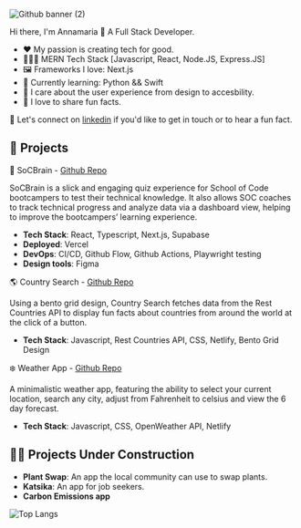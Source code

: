 
![Github banner (2)](https://github.com/annamariakou/annamariakou/assets/110191105/3c70e020-d8a2-4928-b55e-de45ca2c985b)


Hi there, I'm Annamaria 👋 A Full Stack Developer. 

- ❤️ My passion is creating tech for good. 
- 👩🏻‍💻 MERN Tech Stack [Javascript, React, Node.JS, Express.JS]
- 🖼️ Frameworks I love: Next.js 
- 📝 Currently learning: Python && Swift
- 🎨 I care about the user experience from design to accesbility.
- 🐧 I love to share fun facts.

📲 Let's connect on [linkedin](https://www.linkedin.com/in/annamariakou/) if you'd like to get in touch or to hear a fun fact. 

## 🚀 Projects 

🧠 SoCBrain - [Github Repo](https://github.com/SchoolOfCode/bc16-final-projects-team_algorhythm)

SoCBrain is a slick and engaging quiz experience for School of Code bootcampers to test their technical knowledge. It also allows SOC coaches to track technical progress and analyze data via a dashboard view, helping to improve the bootcampers’ learning experience.

- **Tech Stack**: React, Typescript, Next.js, Supabase
- **Deployed**: Vercel
- **DevOps**: CI/CD, Github Flow, Github Actions, Playwright testing
- **Design tools**: Figma

🌎 Country Search - [Github Repo](https://github.com/annamariakou/country-search-annamariakou)

Using a bento grid design, Country Search fetches data from the Rest Countries API to display fun facts about countries from around the world at the click of a button. 

- **Tech Stack**: Javascript, Rest Countries API, CSS, Netlify, Bento Grid Design 

❄️ Weather App - [Github Repo](https://github.com/annamariakou/weather-app-)

A minimalistic weather app, featuring the ability to select your current location, search any city, adjust from Fahrenheit to celsius and view the 6 day forecast. 

- **Tech Stack**: Javascript, CSS, OpenWeather API, Netlify

## 👩‍🍳 Projects Under Construction

- **Plant Swap**: An app the local community can use to swap plants.
- **Katsika**: An app for job seekers. 
- **Carbon Emissions app**

![Top Langs](https://github-readme-stats.vercel.app/api/top-langs/?username=annamariakou&layout=compact)

<!--
**annamariakou/annamariakou** is a ✨ _special_ ✨ repository because its!
 `README.md` (this file) appears on your GitHub profile.

Here are some ideas to get you started:

- 🔭 I’m currently working on ...
- 🌱 I’m currently learning ...
- 👯 I’m looking to collaborate on ...
- 🤔 I’m looking for help with ...
- 💬 Ask me about ...
- 📫 How to reach me: ...
- 😄 Pronouns: ...
- ⚡ Fun fact: ...
-->
